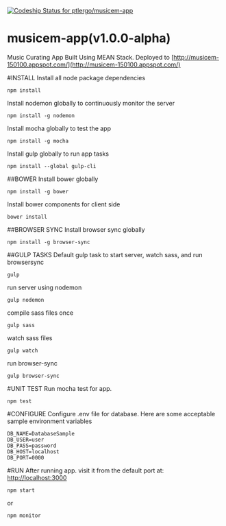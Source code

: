 [ ![Codeship Status for ptlergo/musicem-app](https://app.codeship.com/projects/551fb7f0-90df-0134-b06b-5aeda33c2226/status?branch=master)](https://app.codeship.com/projects/185819)
# musicem-app(v1.0.0-alpha)
Music Curating App Built Using MEAN Stack. Deployed to [http://musicem-150100.appspot.com/](http://musicem-150100.appspot.com/)

#INSTALL
Install all node package dependencies
```
npm install
```

Install nodemon globally to continuously monitor the server
```
npm install -g nodemon
```

Install mocha globally to test the app
```
npm install -g mocha
```

Install gulp globally to run app tasks
```
npm install --global gulp-cli
```

##BOWER
Install bower globally
```
npm install -g bower
```

Install bower components for client side
```
bower install
```

##BROWSER SYNC
Install browser sync globally
```
npm install -g browser-sync
```

##GULP TASKS
Default gulp task to start server, watch sass, and run browsersync
```
gulp
```

run server using nodemon
```
gulp nodemon
```

compile sass files once
```
gulp sass
```

watch sass files
```
gulp watch
```

run browser-sync
```
gulp browser-sync
```

#UNIT TEST
Run mocha test for app.
```
npm test
```

#CONFIGURE
Configure .env file for database. Here are some acceptable sample environment variables
```
DB_NAME=DatabaseSample
DB_USER=user
DB_PASS=password
DB_HOST=localhost
DB_PORT=0000
```

#RUN
After running app. visit it from the default port at: [http://localhost:3000](http://localhost:3000)
```
npm start
```
or

```
npm monitor
```
